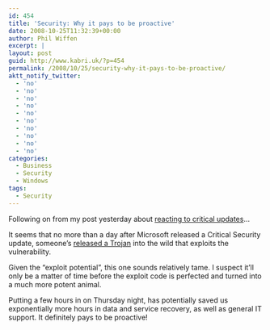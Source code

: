 ```yaml
---
id: 454
title: 'Security: Why it pays to be proactive'
date: 2008-10-25T11:32:39+00:00
author: Phil Wiffen
excerpt: |
layout: post
guid: http://www.kabri.uk/?p=454
permalink: /2008/10/25/security-why-it-pays-to-be-proactive/
aktt_notify_twitter:
  - 'no'
  - 'no'
  - 'no'
  - 'no'
  - 'no'
  - 'no'
  - 'no'
  - 'no'
  - 'no'
  - 'no'
categories:
  - Business
  - Security
  - Windows
tags:
  - Security
---
```

Following on from my post yesterday about [reacting to critical updates](http://www.kabri.uk/2008/10/24/reacting-to-super-critical-updates/)&#8230;

It seems that no more than a day after Microsoft released a Critical Security update, someone&#8217;s [released a Trojan](http://www.theregister.co.uk/2008/10/24/trojan_exploits_wormable_microsoft_flaw/) into the wild that exploits the vulnerability.

Given the &#8220;exploit potential&#8221;, this one sounds relatively tame. I suspect it&#8217;ll only be a matter of time before the exploit code is perfected and turned into a much more potent animal.

Putting a few hours in on Thursday night, has potentially saved us exponentially more hours in data and service recovery, as well as general IT support. It definitely pays to be proactive!